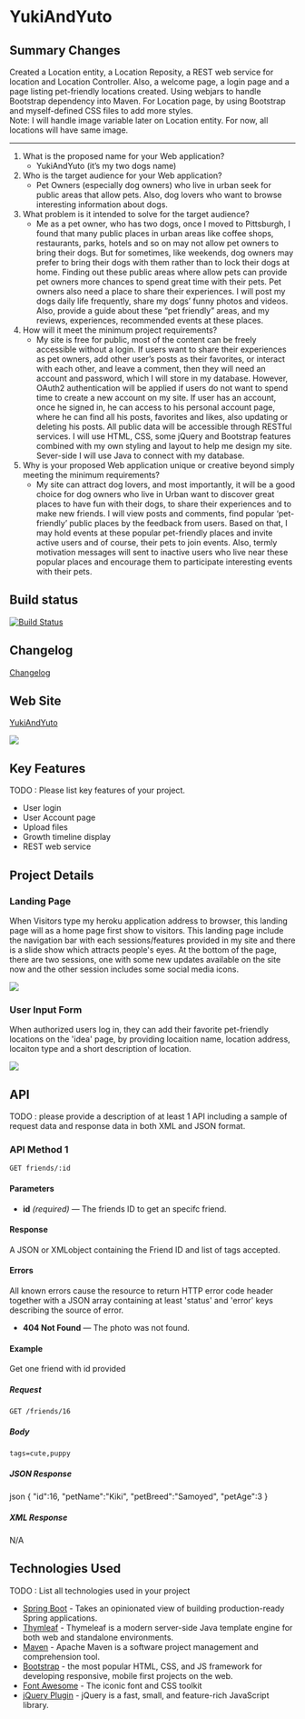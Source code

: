 # YukiAndYuto

## Summary Changes
  Created a Location entity, a Location Reposity, a REST web service for location and Location Controller. Also, a welcome page, a login page and a page listing pet-friendly locations created. Using webjars to handle Bootstrap dependency into Maven. For Location page, by using Bootstrap and myself-defined CSS files to add more styles.   
 Note: I will handle image variable later on Location entity. For now, all locations will have same image. 
 
___


1. What is the proposed name for your Web application?
    * YukiAndYuto  (it’s my two dogs name)
2. Who is the target audience for your Web application?
    * Pet Owners (especially dog owners) who live in urban seek for public areas that allow pets. Also, dog lovers who want to browse interesting information about dogs.  
3. What problem is it intended to solve for the target audience?
    * Me as a pet owner, who has two dogs, once I moved to Pittsburgh, I found that many public places in urban areas like coffee shops, restaurants, parks, hotels and so on may not allow pet owners to bring their dogs. But for sometimes, like weekends, dog owners may prefer to bring their dogs with them rather than to lock their dogs at home. Finding out these public areas where allow pets can provide pet owners more chances to spend great time with their pets. Pet owners also need a place to share their experiences. I will post my dogs daily life frequently, share my dogs’ funny photos and videos. Also, provide a guide about these “pet friendly” areas, and my reviews, experiences, recommended events at these places. 
4. How will it meet the minimum project requirements?
    * My site is free for public, most of the content can be freely accessible without a login. If users want to share their experiences as pet owners, add other user’s posts as their favorites, or interact with each other, and leave a comment, then they will need an account and password, which I will store in my database. However, OAuth2 authentication will be applied if users do not want to spend time to create a new account on my site. If user has an account, once he signed in, he can access to his personal account page, where he can find all his posts, favorites and likes, also updating or deleting his posts. All public data will be accessible through RESTful services. I will use HTML, CSS, some jQuery and Bootstrap features combined with my own styling and layout to help me design my site. Sever-side I will use Java to connect with my database. 
5. Why is your proposed Web application unique or creative beyond simply meeting the minimum requirements?
    * My site can attract dog lovers, and most importantly, it will be a good choice for dog owners who live in Urban want to discover great places to have fun with their dogs, to share their experiences and to make new friends. I will view posts and comments, find popular ‘pet-friendly’ public places by the feedback from users. Based on that, I may hold events at these popular pet-friendly places and invite active users and of course, their pets to join events. Also, termly motivation messages will sent to inactive users who live near these popular places and encourage them to participate interesting events with their pets. 


## Build status

[![Build Status](https://travis-ci.org/infsci2560sp17/full-stack-web-ginkgomp.svg?branch=master)](https://travis-ci.org/infsci2560sp17/full-stack-web-ginkgomp)

## Changelog

[Changelog](/CHANGELOG.md)

## Web Site

[YukiAndYuto](https://young-shore-19904.herokuapp.com/)

![](https://github.com/infsci2560sp17/full-stack-web-ginkgomp/blob/master/src/main/resources/static/image/logo.png)

## Key Features

TODO : Please list key features of your project.

* User login 
* User Account page
* Upload files
* Growth timeline display 
* REST web service 

## Project Details

### Landing Page

When Visitors type my heroku application address to browser, this landing page will as a home page first show to visitors.
This landing page include the navigation bar with each sessions/features provided in my site and there is a slide show which attracts people's eyes. At the bottom of the page, there are two sessions, one with some new updates available on the site now and the other session includes some social media icons. 

![](https://github.com/infsci2560sp17/full-stack-web-ginkgomp/blob/master/landingpage.jpeg)


### User Input Form

When authorized users log in, they can add their favorite pet-friendly locations on the 'idea' page, by providing locaition name, location address, locaiton type and a short description of location. 

![](https://github.com/infsci2560sp17/full-stack-web-ginkgomp/blob/master/input%20form.jpeg)

## API

TODO : please provide a description of at least 1 API including a sample of request data and response data in both XML and JSON format.

### API Method 1

    GET friends/:id

#### Parameters

- **id** _(required)_ — The friends ID to get an specifc friend.


#### Response

A JSON or XMLobject containing the Friend ID and list of tags accepted.


#### Errors

All known errors cause the resource to return HTTP error code header together with a JSON array containing at least 'status' and 'error' keys describing the source of error.

- **404 Not Found** — The photo was not found.

#### Example

Get one friend with id provided

##### Request

    GET /friends/16

##### Body

    tags=cute,puppy


##### JSON Response

json
{
    "id":16,
    "petName":"Kiki",
    "petBreed":"Samoyed",
    "petAge":3
}




##### XML Response

N/A

## Technologies Used

TODO : List all technologies used in your project

- [Spring Boot](https://projects.spring.io/spring-boot/) - Takes an opinionated view of building production-ready Spring applications.
- [Thymleaf](http://www.thymeleaf.org/) - Thymeleaf is a modern server-side Java template engine for both web and standalone environments.
- [Maven](https://maven.apache.org/) - Apache Maven is a software project management and comprehension tool.
- [Bootstrap](http://getbootstrap.com/) - the most popular HTML, CSS, and JS framework for developing responsive, mobile first projects on the web.
- [Font Awesome](http://fontawesome.io/) - The iconic font and CSS toolkit
- [jQuery Plugin](https://jquery.com/) - jQuery is a fast, small, and feature-rich JavaScript library. 
